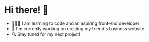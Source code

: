 <h1> Hi there! 👋</h1>
<p>
<ul>
<li>👩🏼‍💻 I am learning to code and an aspiring front-end developer</li>
<li>🌱 I'm currently working on creating my friend's business website</li>
<li>🔍 Stay tuned for my next project!
</ul>
